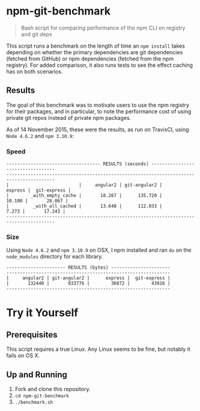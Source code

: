 # npm-git-benchmark
> Bash script for comparing performance of the npm CLI on registry and git deps

This script runs a benchmark on the length of time an `npm install` takes depending
on whether the primary dependencies are git dependencies (fetched from GitHub) or
npm dependencies (fetched from the npm registry). For added comparison, it also runs
tests to see the effect caching has on both scenarios.

## Results

The goal of this benchmark was to motivate users to use the npm registry for their
packages, and in particular, to note the performance cost of using private git repos
instead of private npm packages.

As of 14 November 2015, these were the results, as run on TravisCI, using `Node 4.6.2`
and `npm 3.10.9`:

### Speed

```
----------------------------------- RESULTS (seconds) ----------------------------------
---------------------------------------------------------------------------------------- 
|                          |     angular2 | git-angular2 |      express |  git-express | 
|        _with_empty_cache |       18.267 |      135.720 |       10.100 |       28.067 | 
|         _with_all_cached |       13.640 |      112.033 |        7.273 |       17.243 | 
----------------------------------------------------------------------------------------
```

### Size

Using `Node 4.6.2` and `npm 3.10.9` on OSX, I npm installed and ran `du` on the `node_modules`
directory for each library.

```
---------------------- RESULTS (bytes) ----------------------
-------------------------------------------------------------
|     angular2 | git-angular2 |      express |  git-express |
|       132440 |       833776 |        36872 |        43816 |
-------------------------------------------------------------
```

# Try it Yourself

## Prerequisites

This script requires a true Linux. Any Linux seems to be fine, but notably it
fails on OS X.

## Up and Running

1. Fork and clone this repository.
2. `cd npm-git-benchmark`
3. `./benchmark.sh`


